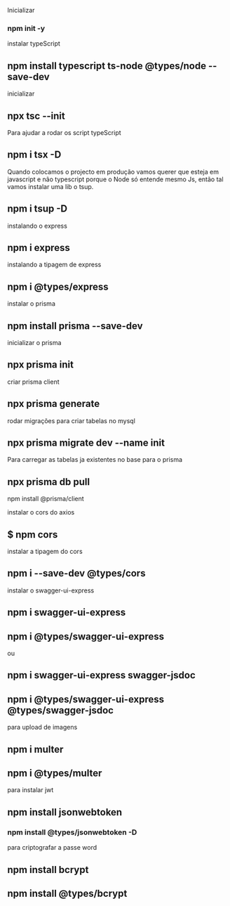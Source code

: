Inicializar 
### npm init -y

instalar typeScript
## npm install typescript ts-node @types/node --save-dev

inicializar
## npx tsc --init

Para ajudar a rodar os script typeScript
## npm i tsx -D

Quando colocamos o projecto em produção vamos querer que esteja em javascript e não typescript porque o Node só entende mesmo Js, então tal vamos instalar uma lib o tsup.
## npm i tsup -D

instalando o express
## npm i express

instalando a tipagem de express
## npm i @types/express

instalar o prisma
## npm install prisma --save-dev

inicializar o prisma
## npx prisma init
criar prisma client
## npx prisma generate

rodar migrações para criar tabelas no mysql
## npx prisma migrate dev --name init

Para carregar as tabelas ja existentes no base para o prisma
## npx prisma db pull

npm install @prisma/client

instalar o cors do axios
## $ npm cors


instalar a tipagem do cors
## npm i --save-dev @types/cors

instalar o swagger-ui-express
## npm i swagger-ui-express
## npm i @types/swagger-ui-express 
ou
## npm i swagger-ui-express swagger-jsdoc
## npm i @types/swagger-ui-express @types/swagger-jsdoc


para upload de imagens
## npm i multer
## npm i @types/multer


para instalar jwt
## npm install jsonwebtoken
### npm install @types/jsonwebtoken -D

para criptografar a passe word
## npm install bcrypt
## npm install @types/bcrypt